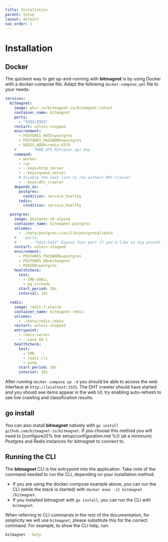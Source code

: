 ```yaml
---
title: Installation
parent: Setup
layout: default
nav_order: 1
---
```


# Installation

## Docker

The quickest way to get up-and-running with **bitmagnet** is by using Docker with a docker-compose file. Adapt the following `docker-compose.yml` file to your needs:

```yml
services:
  bitmagnet:
    image: ghcr.io/bitmagnet-io/bitmagnet:latest
    container_name: bitmagnet
    ports:
      - "3333:3333"
    restart: unless-stopped
    environment:
      - POSTGRES_HOST=postgres
      - POSTGRES_PASSWORD=postgres
      - REDIS_ADDR=redis:6379
    #      - TMDB_API_KEY=your_api_key
    command:
      - worker
      - run
      - --keys=http_server
      - --keys=queue_server
      # disable the next line to run without DHT crawler
      - --keys=dht_crawler
    depends_on:
      postgres:
        condition: service_healthy
      redis:
        condition: service_healthy

  postgres:
    image: postgres:16-alpine
    container_name: bitmagnet-postgres
    volumes:
      - ./data/postgres:/var/lib/postgresql/data
    #    ports:
    #      - "5432:5432" Expose this port if you'd like to dig around in the database
    restart: unless-stopped
    environment:
      - POSTGRES_PASSWORD=postgres
      - POSTGRES_DB=bitmagnet
      - PGUSER=postgres
    healthcheck:
      test:
        - CMD-SHELL
        - pg_isready
      start_period: 20s
      interval: 10s

  redis:
    image: redis:7-alpine
    container_name: bitmagnet-redis
    volumes:
      - ./data/redis:/data
    restart: unless-stopped
    entrypoint:
      - redis-server
      - --save 60 1
    healthcheck:
      test:
        - CMD
        - redis-cli
        - ping
      start_period: 20s
      interval: 10s
```

After running `docker compose up -d` you should be able to access the web interface at `http://localhost:3333`. The DHT crawler should have started and you should see items appear in the web UI; try enabling auto-refresh to see live crawling and classification results.

## go install

You can also install **bitmagnet** natively with `go install github.com/bitmagnet-io/bitmagnet`. If you choose this method you will need to [configure]({% link setup/configuration.md %}) (at a minimum) Postgres and Redis instances for bitmagnet to connect to.

## Running the CLI

The **bitmagnet** CLI is the entrypoint into the application. Take note of the command needed to run the CLI, depending on your installation method.

- If you are using the docker-compose example above, you can run the CLI (while the stack is started) with `docker exec -it bitmagnet /bitmagnet`.
- If you installed bitmagnet with `go install`, you can run the CLI with `bitmagnet`.

When referring to CLI commands in the rest of the documentation, for simplicity we will use `bitmagnet`; please substitute this for the correct command. For example, to show the CLI help, run:

```sh
bitmagnet --help
```
